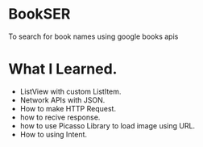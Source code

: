 # BookSER 

To search for book names using google books apis

# What I Learned.

* ListView with custom ListItem.
* Network APIs with JSON.
* How to make HTTP Request.
* how to recive response.
* how to use Picasso Library to load image using URL.
* How to using Intent.
